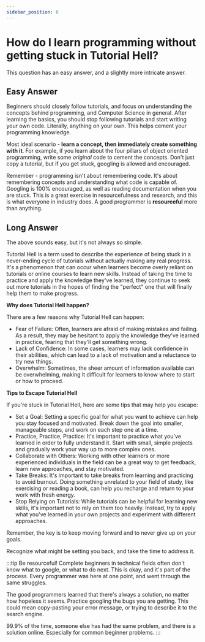 ```yaml
---
sidebar_position: 6
---
```


# How do I learn programming without getting stuck in Tutorial Hell?

This question has an easy answer, and a slightly more intricate answer.

## Easy Answer

Beginners should closely follow tutorials, and focus on understanding the concepts behind programming, and Computer Science in general. After learning the basics, you should stop following tutorials and start writing your own code. Literally, anything on your own. This helps cement your programming knowledge.

Most ideal scenario - **learn a concept, then immediately create something with it**. For example, if you learn about the four pillars of object oriented programming, write some _original_ code to cement the concepts. Don't just copy a tutorial, but if you get stuck, googling is allowed and encouraged.

Remember - programming isn't about remembering code. It's about remembering concepts and understanding what code is capable of. Googling is 100% encouraged, as well as reading documentation when you are stuck. This is a great exercise in resourcefulness and research, and this is what everyone in industry does. A good programmer is **resourceful** more than anything.

## Long Answer

The above sounds easy, but it's not always so simple.

Tutorial Hell is a term used to describe the experience of being stuck in a never-ending cycle of tutorials without actually making any real progress. It's a phenomenon that can occur when learners become overly reliant on tutorials or online courses to learn new skills. Instead of taking the time to practice and apply the knowledge they've learned, they continue to seek out more tutorials in the hopes of finding the "perfect" one that will finally help them to make progress.

**Why does Tutorial Hell happen?**

There are a few reasons why Tutorial Hell can happen:

- Fear of Failure: Often, learners are afraid of making mistakes and failing. As a result, they may be hesitant to apply the knowledge they've learned in practice, fearing that they'll get something wrong.
- Lack of Confidence: In some cases, learners may lack confidence in their abilities, which can lead to a lack of motivation and a reluctance to try new things.
- Overwhelm: Sometimes, the sheer amount of information available can be overwhelming, making it difficult for learners to know where to start or how to proceed.

**Tips to Escape Tutorial Hell**

If you're stuck in Tutorial Hell, here are some tips that may help you escape:

- Set a Goal: Setting a specific goal for what you want to achieve can help you stay focused and motivated. Break down the goal into smaller, manageable steps, and work on each step one at a time.
- Practice, Practice, Practice: It's important to practice what you've learned in order to fully understand it. Start with small, simple projects and gradually work your way up to more complex ones.
- Collaborate with Others: Working with other learners or more experienced individuals in the field can be a great way to get feedback, learn new approaches, and stay motivated.
- Take Breaks: It's important to take breaks from learning and practicing to avoid burnout. Doing something unrelated to your field of study, like exercising or reading a book, can help you recharge and return to your work with fresh energy.
- Stop Relying on Tutorials: While tutorials can be helpful for learning new skills, it's important not to rely on them too heavily. Instead, try to apply what you've learned in your own projects and experiment with different approaches.

Remember, the key is to keep moving forward and to never give up on your goals.

Recognize what might be setting you back, and take the time to address it.

:::tip Be resourceful!
Complete beginners in technical fields often don't know what to google, or what to do next. This is okay, and it's part of the process. Every programmer was here at one point, and went through the same struggles.

The good programmers learned that there's always a solution, no matter how hopeless it seems. Practice googling the bugs you are getting. This could mean copy-pasting your error message, or trying to describe it to the search engine.

99.9% of the time, someone else has had the same problem, and there is a solution online. Especially for common beginner problems.
:::

##
